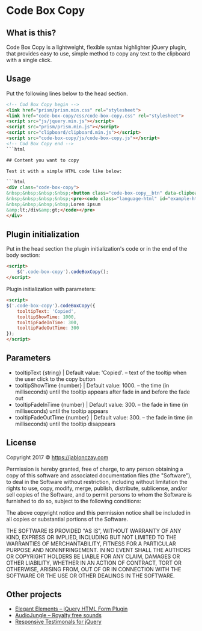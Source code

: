 # Code Box Copy

## What is this?

Code Box Copy is a lightweight, flexible syntax highlighter jQuery plugin, that provides easy to use, simple method to copy any text to the clipboard with a single click.

## Usage

Put the following lines below to the head section.

```html
<!-- Cod Box Copy begin -->
<link href="prism/prism.min.css" rel="stylesheet">
<link href="code-box-copy/css/code-box-copy.css" rel="stylesheet">
<script src="js/jquery.min.js"></script>
<script src="prism/prism.min.js"></script>
<script src="clipboard/clipboard.min.js"></script>
<script src="code-box-copy/js/code-box-copy.js"></script>
<!-- Cod Box Copy end -->
```html

## Content you want to copy

Test it with a simple HTML code like below:

```html
<div class="code-box-copy">
&nbsp;&nbsp;&nbsp;&nbsp;<button class="code-box-copy__btn" data-clipboard-target="#example-html" title="Copy"></button>
&nbsp;&nbsp;&nbsp;&nbsp;<pre><code class="language-html" id="example-html">&amp;lt;div class=&amp;quot;example&amp;quot;&amp;gt;
&nbsp;&nbsp;&nbsp;&nbsp;Lorem ipsum
&amp;lt;/div&amp;gt;</code></pre>
</div>
```
## Plugin initialization

Put in the head section the plugin initialization's code or in the end of the body section:

```html
<script>
    $('.code-box-copy').codeBoxCopy();
</script>
```

Plugin initialization with parameters:

```html
<script>
$('.code-box-copy').codeBoxCopy({
    tooltipText: 'Copied',
    tooltipShowTime: 1000,
    tooltipFadeInTime: 300,
    tooltipFadeOutTime: 300
});
</script>
```

## Parameters

- tooltipText {string} | Default value: 'Copied'. – text of the tooltip when the user click to the copy button
- tooltipShowTime {number} | Default value: 1000. – the time (in milliseconds) until the tooltip appears after fade in and before the fade out
- tooltipFadeInTime {number} | Default value: 300. – the fade in time (in milliseconds) until the tooltip appears
- tooltipFadeOutTime {number} | Default value: 300. – the fade in time (in milliseconds) until the tooltip disappears

## License

Copyright 2017 © https://jablonczay.com


Permission is hereby granted, free of charge, to any person obtaining a copy of this software and associated documentation files (the "Software"), to deal in the Software without restriction, including without limitation the rights to use, copy, modify, merge, publish, distribute, sublicense, and/or sell copies of the Software, and to permit persons to whom the Software is furnished to do so, subject to the following conditions:


The above copyright notice and this permission notice shall be included in all copies or substantial portions of the Software.


THE SOFTWARE IS PROVIDED "AS IS", WITHOUT WARRANTY OF ANY KIND, EXPRESS OR IMPLIED, INCLUDING BUT NOT LIMITED TO THE WARRANTIES OF MERCHANTABILITY, FITNESS FOR A PARTICULAR PURPOSE AND NONINFRINGEMENT. IN NO EVENT SHALL THE AUTHORS OR COPYRIGHT HOLDERS BE LIABLE FOR ANY CLAIM, DAMAGES OR OTHER LIABILITY, WHETHER IN AN ACTION OF CONTRACT, TORT OR OTHERWISE, ARISING FROM, OUT OF OR IN CONNECTION WITH THE SOFTWARE OR THE USE OR OTHER DEALINGS IN THE SOFTWARE.

## Other projects

- [Elegant Elements – jQuery HTML Form Plugin](https://codecanyon.net/item/jquery-forms-elegant-elements/18656657?ref=jablonczay)
- [AudioJungle – Royalty free sounds](https://audiojungle.net/user/jablonczay/portfolio)
- [Responsive Testimonals for jQuery](https://github.com/jablonczay/responsive-testimonals-for-jquery/)
